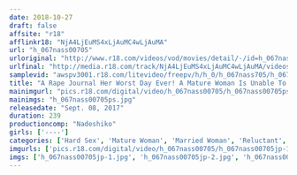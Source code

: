 ```yaml
---
date: 2018-10-27
draft: false
affsite: "r18"
afflinkr18: "NjA4LjEuMS4xLjAuMC4wLjAuMA"
url: "h_067nass00705"
urloriginal: "http://www.r18.com/videos/vod/movies/detail/-/id=h_067nass00705"
urlfinal: "http://media.r18.com/track/NjA4LjEuMS4xLjAuMC4wLjAuMA/videos/vod/movies/detail/-/id=h_067nass00705"
samplevid: "awspv3001.r18.com/litevideo/freepv/h/h_0/h_067nass705/h_067nass705_dmb_w.mp4"
title: "A Rape Journal Her Worst Day Ever! A Mature Woman Is Unable To Resist And Is Forced To Become A Cum Bucket 12 Ladies"
mainimgurl: "pics.r18.com/digital/video/h_067nass00705/h_067nass00705ps.jpg"
mainimgs: "h_067nass00705ps.jpg"
releasedate: "Sept. 08, 2017"
duration: 239
productioncomp: "Nadeshiko"
girls: ['----']
categories: ['Hard Sex', 'Mature Woman', 'Married Woman', 'Reluctant', 'Compilation', 'Over 4 Hours']
imgurls: ['pics.r18.com/digital/video/h_067nass00705/h_067nass00705jp-1.jpg', 'pics.r18.com/digital/video/h_067nass00705/h_067nass00705jp-2.jpg', 'pics.r18.com/digital/video/h_067nass00705/h_067nass00705jp-3.jpg', 'pics.r18.com/digital/video/h_067nass00705/h_067nass00705jp-4.jpg', 'pics.r18.com/digital/video/h_067nass00705/h_067nass00705jp-5.jpg', 'pics.r18.com/digital/video/h_067nass00705/h_067nass00705jp-6.jpg', 'pics.r18.com/digital/video/h_067nass00705/h_067nass00705jp-7.jpg', 'pics.r18.com/digital/video/h_067nass00705/h_067nass00705jp-8.jpg', 'pics.r18.com/digital/video/h_067nass00705/h_067nass00705jp-9.jpg', 'pics.r18.com/digital/video/h_067nass00705/h_067nass00705jp-10.jpg', 'pics.r18.com/digital/video/h_067nass00705/h_067nass00705jp-11.jpg', 'pics.r18.com/digital/video/h_067nass00705/h_067nass00705jp-12.jpg', 'pics.r18.com/digital/video/h_067nass00705/h_067nass00705jp-13.jpg', 'pics.r18.com/digital/video/h_067nass00705/h_067nass00705jp-14.jpg', 'pics.r18.com/digital/video/h_067nass00705/h_067nass00705jp-15.jpg', 'pics.r18.com/digital/video/h_067nass00705/h_067nass00705jp-16.jpg', 'pics.r18.com/digital/video/h_067nass00705/h_067nass00705jp-17.jpg', 'pics.r18.com/digital/video/h_067nass00705/h_067nass00705jp-18.jpg', 'pics.r18.com/digital/video/h_067nass00705/h_067nass00705jp-19.jpg', 'pics.r18.com/digital/video/h_067nass00705/h_067nass00705jp-20.jpg']
imgs: ['h_067nass00705jp-1.jpg', 'h_067nass00705jp-2.jpg', 'h_067nass00705jp-3.jpg', 'h_067nass00705jp-4.jpg', 'h_067nass00705jp-5.jpg', 'h_067nass00705jp-6.jpg', 'h_067nass00705jp-7.jpg', 'h_067nass00705jp-8.jpg', 'h_067nass00705jp-9.jpg', 'h_067nass00705jp-10.jpg', 'h_067nass00705jp-11.jpg', 'h_067nass00705jp-12.jpg', 'h_067nass00705jp-13.jpg', 'h_067nass00705jp-14.jpg', 'h_067nass00705jp-15.jpg', 'h_067nass00705jp-16.jpg', 'h_067nass00705jp-17.jpg', 'h_067nass00705jp-18.jpg', 'h_067nass00705jp-19.jpg', 'h_067nass00705jp-20.jpg']
---
```


